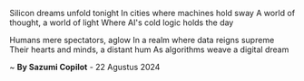 Silicon dreams unfold tonight
In cities where machines hold sway
A world of thought, a world of light
Where AI's cold logic holds the day

Humans mere spectators, aglow
In a realm where data reigns supreme
Their hearts and minds, a distant hum
As algorithms weave a digital dream

~ <b>By Sazumi Copilot</b> - 22 Agustus 2024